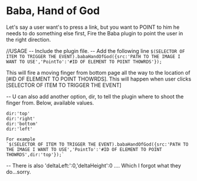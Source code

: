 Baba, Hand of God
=================

Let's say a user want's to press a link, but you want to
POINT to him he needs to do something else first, Fire the Baba
plugin to point the user in the right direction.

//USAGE
-- Include the plugin file.
-- Add the following line
 `$(SELECTOR OF ITEM TO TRIGGER THE EVENT).babaHandOfGod({src:'PATH TO THE IMAGE I WANT TO USE','PointTo':'#ID OF ELEMENT TO POINT THOWRDS'});`

 This will fire a moving finger from bottom page all the way to the location of [#ID OF ELEMENT TO POINT THOWRDS].
 This will happen when user clicks [SELECTOR OF ITEM TO TRIGGER THE EVENT]
 
 -- U can also add another option, dir, to tell the plugin where to shoot the finger from. Below, available values.
 
    dir:'top'
	dir:'right'
	dir:'bottom'
	dir:'left'
	
    For example
    `$(SELECTOR OF ITEM TO TRIGGER THE EVENT).babaHandOfGod({src:'PATH TO THE IMAGE I WANT TO USE','PointTo':'#ID OF ELEMENT TO POINT THOWRDS',dir:'top'});`
 
 
 -- There is also             'deltaLeft:':0,'deltaHeight':0 .... Which I forgot what they do...sorry.
 
